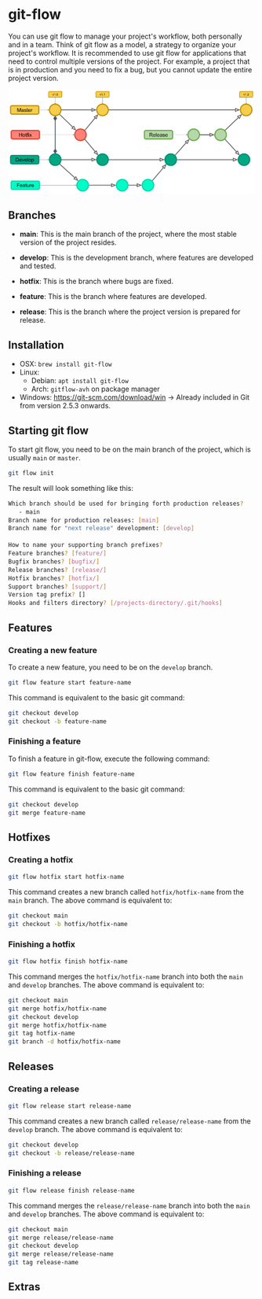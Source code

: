 # git-flow

You can use git flow to manage your project's workflow, both personally and in a team. Think of git flow as a model, a strategy to organize your project's workflow. It is recommended to use git flow for applications that need to control multiple versions of the project. For example, a project that is in production and you need to fix a bug, but you cannot update the entire project version.

![Git Flow](./assets/gitflow.webp)

## Branches

- **main**: This is the main branch of the project, where the most stable version of the project resides.

- **develop**: This is the development branch, where features are developed and tested.

- **hotfix**: This is the branch where bugs are fixed.

- **feature**: This is the branch where features are developed.

- **release**: This is the branch where the project version is prepared for release.

## Installation

  - OSX: `brew install git-flow`
  - Linux: 
    - Debian: `apt install git-flow`
    - Arch: `gitflow-avh` on package manager
  - Windows: https://git-scm.com/download/win → Already included in Git from version 2.5.3 onwards.


## Starting git flow

To start git flow, you need to be on the main branch of the project, which is usually `main` or `master`.

```bash
git flow init
```
The result will look something like this:

```bash
Which branch should be used for bringing forth production releases?
   - main
Branch name for production releases: [main] 
Branch name for "next release" development: [develop] 

How to name your supporting branch prefixes?
Feature branches? [feature/] 
Bugfix branches? [bugfix/] 
Release branches? [release/] 
Hotfix branches? [hotfix/] 
Support branches? [support/] 
Version tag prefix? [] 
Hooks and filters directory? [/projects-directory/.git/hooks]
```
## Features
### Creating a new feature

To create a new feature, you need to be on the `develop` branch.

```bash
git flow feature start feature-name
```

This command is equivalent to the basic git command:

```bash
git checkout develop
git checkout -b feature-name
```

### Finishing a feature

To finish a feature in git-flow, execute the following command:

```bash
git flow feature finish feature-name
```

This command is equivalent to the basic git command:

```bash
git checkout develop
git merge feature-name
```
## Hotfixes

### Creating a hotfix

```bash
git flow hotfix start hotfix-name
```

This command creates a new branch called `hotfix/hotfix-name` from the `main` branch. The above command is equivalent to:

```bash
git checkout main
git checkout -b hotfix/hotfix-name
```

### Finishing a hotfix

```bash
git flow hotfix finish hotfix-name
```

This command merges the `hotfix/hotfix-name` branch into both the `main` and `develop` branches. The above command is equivalent to:

```bash
git checkout main
git merge hotfix/hotfix-name
git checkout develop
git merge hotfix/hotfix-name
git tag hotfix-name
git branch -d hotfix/hotfix-name
```
## Releases

### Creating a release

```bash
git flow release start release-name
```

This command creates a new branch called `release/release-name` from the `develop` branch. The above command is equivalent to:

```bash
git checkout develop
git checkout -b release/release-name
```

### Finishing a release

```bash
git flow release finish release-name
```

This command merges the `release/release-name` branch into both the `main` and `develop` branches. The above command is equivalent to:

```bash
git checkout main
git merge release/release-name
git checkout develop
git merge release/release-name
git tag release-name
```

## Extras
